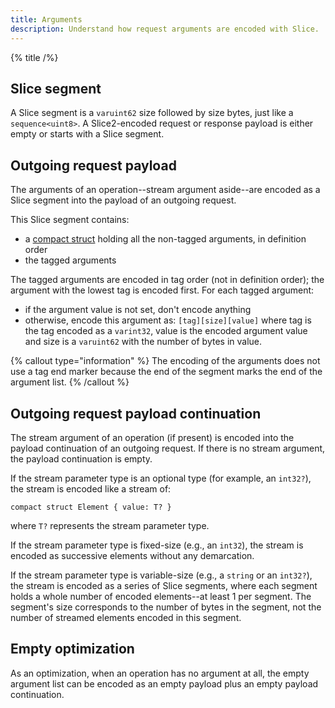 ```yaml
---
title: Arguments
description: Understand how request arguments are encoded with Slice.
---
```


{% title /%}

## Slice segment

A Slice segment is a `varuint62` size followed by size bytes, just like a `sequence<uint8>`. A Slice2-encoded request or
response payload is either empty or starts with a Slice segment.

## Outgoing request payload

The arguments of an operation--stream argument aside--are encoded as a Slice segment into the payload of an outgoing
request.

This Slice segment contains:
- a [compact struct](constructed-types-slices2#struct) holding all the non-tagged arguments, in definition order
- the tagged arguments

The tagged arguments are encoded in tag order (not in definition order); the argument with the lowest tag is encoded
first. For each tagged argument:
- if the argument value is not set, don't encode anything
- otherwise, encode this argument as: `[tag][size][value]` where tag is the tag encoded as a `varint32`, value is the
encoded argument value and size is a `varuint62` with the number of bytes in value.

{% callout type="information" %}
The encoding of the arguments does not use a tag end marker because the end of the segment marks the end of the
argument list.
{% /callout %}

## Outgoing request payload continuation

The stream argument of an operation (if present) is encoded into the payload continuation of an outgoing request. If
there is no stream argument, the payload continuation is empty.

If the stream parameter type is an optional type (for example, an `int32?`), the stream is encoded like a stream of:
```slice
compact struct Element { value: T? }
```

where `T?` represents the stream parameter type.

If the stream parameter type is fixed-size (e.g., an `int32`), the stream is encoded as successive elements without any
demarcation.

If the stream parameter type is variable-size (e.g., a `string` or an `int32?`), the stream is encoded as a series of
Slice segments, where each segment holds a whole number of encoded elements--at least 1 per segment. The segment's size
corresponds to the number of bytes in the segment, not the number of streamed elements encoded in this segment.

## Empty optimization

As an optimization, when an operation has no argument at all, the empty argument list can be encoded as an empty
payload plus an empty payload continuation.
